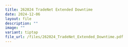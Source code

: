 ```yaml
---
title: 262024 TradeNet Extended Downtime
date: 2024-12-06
layout: file
description: ""
image: ""
variant: tiptap
file_url: /files/262024_TradeNet_Extended_Downtime.pdf
---
```

